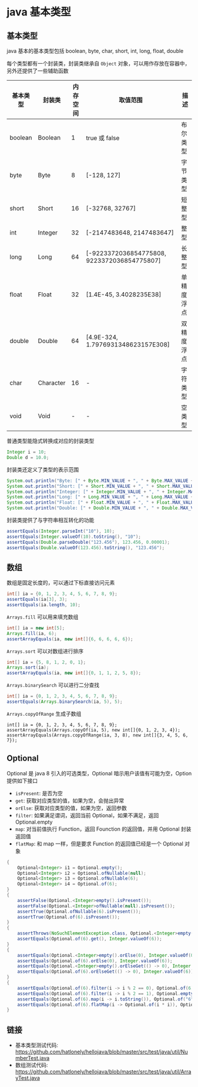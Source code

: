 # java 基本类型

## 基本类型

java 基本的基本类型包括 boolean, byte, char, short, int, long, float, double

每个类型都有一个封装类，封装类继承自 `Object` 对象，可以用作存放在容器中，另外还提供了一些辅助函数

| 基本类型 |  封装类   | 内存空间 |                   取值范围                  |    描述    |
|----------|-----------|----------|---------------------------------------------|------------|
| boolean  | Boolean   | 1        | true 或 false                               | 布尔类型   |
| byte     | Byte      | 8        | [-128, 127]                                 | 字节类型   |
| short    | Short     | 16       | [-32768, 32767]                             | 短整型     |
| int      | Integer   | 32       | [-2147483648, 2147483647]                   | 整型       |
| long     | Long      | 64       | [-9223372036854775808, 9223372036854775807] | 长整型     |
| float    | Float     | 32       | [1.4E-45, 3.4028235E38]                     | 单精度浮点 |
| double   | Double    | 64       | [4.9E-324, 1.7976931348623157E308]          | 双精度浮点 |
| char     | Character | 16       | -                                           | 字符类型   |
| void     | Void      | -        | -                                           | 空类型     |

普通类型能隐式转换成对应的封装类型

``` java
Integer i = 10;
Double d = 10.0;
```

封装类还定义了类型的表示范围

``` java
System.out.println("Byte: [" + Byte.MIN_VALUE + ", " + Byte.MAX_VALUE + "]");
System.out.println("Short: [" + Short.MIN_VALUE + ", " + Short.MAX_VALUE + "]");
System.out.println("Integer: [" + Integer.MIN_VALUE + ", " + Integer.MAX_VALUE + "]");
System.out.println("Long: [" + Long.MIN_VALUE + ", " + Long.MAX_VALUE + "]");
System.out.println("Float: [" + Float.MIN_VALUE + ", " + Float.MAX_VALUE + "]");
System.out.println("Double: [" + Double.MIN_VALUE + ", " + Double.MAX_VALUE + "]");
```

封装类提供了与字符串相互转化的功能

``` java
assertEquals(Integer.parseInt("10"), 10);
assertEquals(Integer.valueOf(10).toString(), "10");
assertEquals(Double.parseDouble("123.456"), 123.456, 0.00001);
assertEquals(Double.valueOf(123.456).toString(), "123.456");
```

## 数组

数组是固定长度的，可以通过下标直接访问元素

``` java
int[] ia = {0, 1, 2, 3, 4, 5, 6, 7, 8, 9};
assertEquals(ia[3], 3);
assertEquals(ia.length, 10);
```

`Arrays.fill` 可以用来填充数组

``` java
int[] ia = new int[5];
Arrays.fill(ia, 6);
assertArrayEquals(ia, new int[]{6, 6, 6, 6, 6});
```

`Arrays.sort` 可以对数组进行排序

``` java
int[] ia = {5, 8, 1, 2, 0, 1};
Arrays.sort(ia);
assertArrayEquals(ia, new int[]{0, 1, 1, 2, 5, 8});
```

`Arrays.binarySearch` 可以进行二分查找

``` java
int[] ia = {0, 1, 2, 3, 4, 5, 6, 7, 8, 9};
assertEquals(Arrays.binarySearch(ia, 5), 5);
```

`Arrays.copyOfRange` 生成子数组

```
int[] ia = {0, 1, 2, 3, 4, 5, 6, 7, 8, 9};
assertArrayEquals(Arrays.copyOf(ia, 5), new int[]{0, 1, 2, 3, 4});
assertArrayEquals(Arrays.copyOfRange(ia, 3, 8), new int[]{3, 4, 5, 6, 7});
```

## Optional

Optional 是 java 8 引入的可选类型，Optional 暗示用户该值有可能为空，Option 提供如下接口

- `isPresent`: 是否为空
- `get`: 获取对应类型的值，如果为空，会抛出异常
- `orElse`: 获取对应类型的值，如果为空，返回参数
- `filter`: 如果满足谓词，返回当前 Optional，如果不满足，返回 Optional.empty
- `map`: 对当前值执行 Function，返回 Founction 的返回值，并用 Optional 封装返回值
- `flatMap`: 和 map 一样，但是要求 Function 的返回值已经是一个 Optional 对象

``` java
{
    Optional<Integer> i1 = Optional.empty();
    Optional<Integer> i2 = Optional.ofNullable(null);
    Optional<Integer> i3 = Optional.ofNullable(6);
    Optional<Integer> i4 = Optional.of(6);
}
{
    assertFalse(Optional.<Integer>empty().isPresent());
    assertFalse(Optional.<Integer>ofNullable(null).isPresent());
    assertTrue(Optional.ofNullable(6).isPresent());
    assertTrue(Optional.of(6).isPresent());
}
{
    assertThrows(NoSuchElementException.class, Optional.<Integer>empty()::get);
    assertEquals(Optional.of(6).get(), Integer.valueOf(6));
}
{
    assertEquals(Optional.<Integer>empty().orElse(0), Integer.valueOf(0));
    assertEquals(Optional.of(6).orElse(0), Integer.valueOf(6));
    assertEquals(Optional.<Integer>empty().orElseGet(() -> 0), Integer.valueOf(0));
    assertEquals(Optional.of(6).orElseGet(() -> 0), Integer.valueOf(6));
}
{
    assertEquals(Optional.of(6).filter(i -> i % 2 == 0), Optional.of(6));
    assertEquals(Optional.of(6).filter(i -> i % 2 == 1), Optional.empty());
    assertEquals(Optional.of(6).map(i -> i.toString()), Optional.of("6"));
    assertEquals(Optional.of(6).flatMap(i -> Optional.of(i * i)), Optional.of(36));
}
```

## 链接

- 基本类型测试代码: <https://github.com/hatlonely/hellojava/blob/master/src/test/java/util/NumberTest.java>
- 数组测试代码: <https://github.com/hatlonely/hellojava/blob/master/src/test/java/util/ArrayTest.java>

